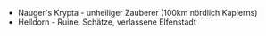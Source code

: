 - Nauger's Krypta - unheiliger Zauberer (100km nördlich Kaplerns)
- Helldorn - Ruine, Schätze, verlassene Elfenstadt